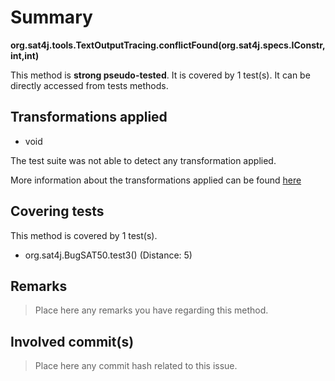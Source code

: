 # Summary
**org.sat4j.tools.TextOutputTracing.conflictFound(org.sat4j.specs.IConstr,int,int)**

This method is **strong pseudo-tested**.
It is covered by 1 test(s). It can be directly accessed from tests methods.


## Transformations applied

- void


The test suite was not able to detect any transformation applied.

More information about the transformations applied can be found [here](https://github.com/STAMP-project/pitest-descartes)

## Covering tests
This method is covered by 1 test(s).
* org.sat4j.BugSAT50.test3() (Distance: 5)


## Remarks
> Place here any remarks you have regarding this method.

## Involved commit(s)

> Place here any commit hash related to this issue.
